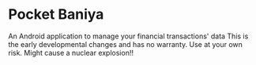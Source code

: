 # Pocket Baniya
An Android application to manage your financial transactions' data
This is the early developmental changes and has no warranty. Use at your own risk. Might cause a nuclear explosion!! 
